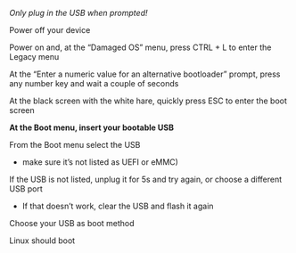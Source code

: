 *Only plug in the USB when prompted!*

Power off your device

Power on and, at the “Damaged OS” menu, press CTRL + L to enter the Legacy menu

At the “Enter a numeric value for an alternative bootloader” prompt, press any number key and wait a couple of seconds

At the black screen with the white hare, quickly press ESC to enter the boot screen

**At the Boot menu, insert your bootable USB**

From the Boot menu select the USB 
- make sure it’s not listed as UEFI or eMMC)

If the USB is not listed, unplug it for 5s and try again, or choose a different USB port
- If that doesn’t work, clear the USB and flash it again

Choose your USB as boot method

Linux should boot